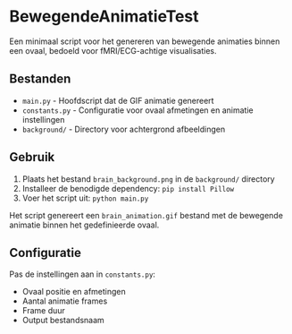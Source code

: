 # BewegendeAnimatieTest

Een minimaal script voor het genereren van bewegende animaties binnen een ovaal, bedoeld voor fMRI/ECG-achtige visualisaties.

## Bestanden

- `main.py` - Hoofdscript dat de GIF animatie genereert
- `constants.py` - Configuratie voor ovaal afmetingen en animatie instellingen
- `background/` - Directory voor achtergrond afbeeldingen

## Gebruik

1. Plaats het bestand `brain_background.png` in de `background/` directory
2. Installeer de benodigde dependency: `pip install Pillow`
3. Voer het script uit: `python main.py`

Het script genereert een `brain_animation.gif` bestand met de bewegende animatie binnen het gedefinieerde ovaal.

## Configuratie

Pas de instellingen aan in `constants.py`:
- Ovaal positie en afmetingen
- Aantal animatie frames
- Frame duur
- Output bestandsnaam